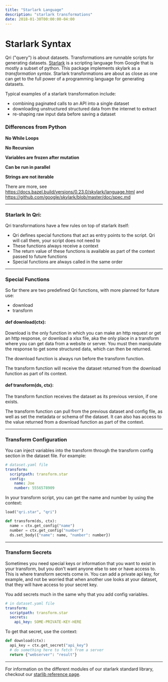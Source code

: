 ```yaml
---
title: "Starlark Language"
description: "starlark transformations"
date: 2018-01-30T00:00:00-04:00
---
```


# Starlark Syntax
Qri ("query") is about datasets. Transformations are runnable scripts for generating datasets. [Starlark](https://github.com/bazelbuild/starlark/blob/master/spec.md) is a scripting language from Google that is mostly a subset of python. This package implements skylark as a _transformation syntax_. Starlark transformations are about as close as one can get to the full power of a programming language for generating datasets.

Typical examples of a starlark transformation include:

* combining paginated calls to an API into a single dataset
* downloading unstructured structured data from the internet to extract
* re-shaping raw input data before saving a dataset

### Differences from Python

**No While Loops**

**No Recursion**

**Variables are frozen after mutation**

**Can be run in parallel**

**Strings are not iterable**

There are more, see https://docs.bazel.build/versions/0.23.0/skylark/language.html and https://github.com/google/skylark/blob/master/doc/spec.md

** **

### Starlark In Qri:

Qri transformations have a few rules on top of starlark itself:

* Qri defines special functions that act as entry points to the script. Qri will call them, your script does not need to
* These functions always receive a context
* The return value of these functions is available as part of the context passed to future functions
* Special functions are always called in the same order

** **

### Special Functions

So far there are two predefined Qri functions, with more planned for future use:

* download
* transform

#### def download(ctx):
  Download is the only function in which you can make an http request or get an http response, or download a xlsx file, aka the only place in a transform where you can get data from a website or server. You must then manipulate the response to get some structured data, which can then be returned.

  The download function is always run before the transform function.

  The transform function will receive the dataset returned from the download function as part of its context.


#### def transform(ds, ctx):
  The transform function receives the dataset as its previous version, if one exists. 
  
  The transform function can pull from the previous dataset and config file, as well as set the metadata or schema of the dataset. It can also has access to the value returned from a download function as part of the context.

** **

### Transform Configuration

You can inject variables into the transform through the transform config section in the dataset file. For example:

<!--
docrun:
  filltype: dataset.Dataset
-->
```yaml
# dataset.yaml file
transform:
  scriptpath: transform.star
  config:
    name: Joe
    number: 5556578909
```

In your transform script, you can get the name and number by using the context:

<!--
docrun:
  test:
    call: transform(ds, ctx)
# TODO(dlong): Save the above dataset.yaml and pass it to this transform
-->
```python
load("qri.star", "qri")

def transform(ds, ctx):
  name = ctx.get_config("name")
  number = ctx.get_config("number")
  ds.set_body({"name": name, "number": number})
```

** **

### Transform Secrets

Sometimes you need special keys or information that you want to exist in your transform, but you don't want anyone else to see or have access to. This is where transform secrets come in. You can add a private api key, for example, and not be worried that when another use looks at your dataset, that they will have access to your secret key.

You add secrets much in the same why that you add config variables.

<!--
docrun:
  filltype: dataset.Dataset
-->
```yaml
# in dataset.yaml file
transform:
  scriptpath: transform.star
  secrets:
    api_key: SOME-PRIVATE-KEY-HERE
```

To get that secret, use the context:

<!--
docrun:
  test:
    call: download(ctx)
-->
```python
def download(ctx):
  api_key = ctx.get_secret("api_key")
  # do something here to fetch from a server
  return {"webserver": "result"}
```

** **

For information on the different modules of our starlark standard library, checkout our [starlib reference page](/docs/reference/starlib).
